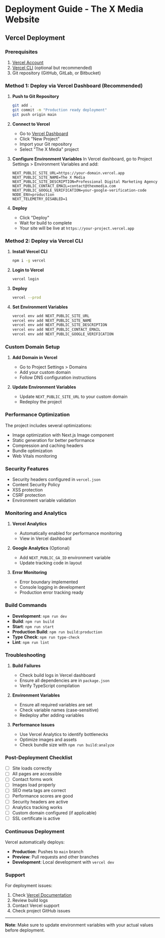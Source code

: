 # Deployment Guide - The X Media Website

## Vercel Deployment

### Prerequisites
1. [Vercel Account](https://vercel.com/signup)
2. [Vercel CLI](https://vercel.com/cli) (optional but recommended)
3. Git repository (GitHub, GitLab, or Bitbucket)

### Method 1: Deploy via Vercel Dashboard (Recommended)

1. **Push to Git Repository**
   ```bash
   git add .
   git commit -m "Production ready deployment"
   git push origin main
   ```

2. **Connect to Vercel**
   - Go to [Vercel Dashboard](https://vercel.com/dashboard)
   - Click "New Project"
   - Import your Git repository
   - Select "The X Media" project

3. **Configure Environment Variables**
   In Vercel dashboard, go to Project Settings > Environment Variables and add:
   ```
   NEXT_PUBLIC_SITE_URL=https://your-domain.vercel.app
   NEXT_PUBLIC_SITE_NAME=The X Media
   NEXT_PUBLIC_SITE_DESCRIPTION=Professional Digital Marketing Agency
   NEXT_PUBLIC_CONTACT_EMAIL=contact@thexmedia.com
   NEXT_PUBLIC_GOOGLE_VERIFICATION=your-google-verification-code
   NODE_ENV=production
   NEXT_TELEMETRY_DISABLED=1
   ```

4. **Deploy**
   - Click "Deploy"
   - Wait for build to complete
   - Your site will be live at `https://your-project.vercel.app`

### Method 2: Deploy via Vercel CLI

1. **Install Vercel CLI**
   ```bash
   npm i -g vercel
   ```

2. **Login to Vercel**
   ```bash
   vercel login
   ```

3. **Deploy**
   ```bash
   vercel --prod
   ```

4. **Set Environment Variables**
   ```bash
   vercel env add NEXT_PUBLIC_SITE_URL
   vercel env add NEXT_PUBLIC_SITE_NAME
   vercel env add NEXT_PUBLIC_SITE_DESCRIPTION
   vercel env add NEXT_PUBLIC_CONTACT_EMAIL
   vercel env add NEXT_PUBLIC_GOOGLE_VERIFICATION
   ```

### Custom Domain Setup

1. **Add Domain in Vercel**
   - Go to Project Settings > Domains
   - Add your custom domain
   - Follow DNS configuration instructions

2. **Update Environment Variables**
   - Update `NEXT_PUBLIC_SITE_URL` to your custom domain
   - Redeploy the project

### Performance Optimization

The project includes several optimizations:
- Image optimization with Next.js Image component
- Static generation for better performance
- Compression and caching headers
- Bundle optimization
- Web Vitals monitoring

### Security Features

- Security headers configured in `vercel.json`
- Content Security Policy
- XSS protection
- CSRF protection
- Environment variable validation

### Monitoring and Analytics

1. **Vercel Analytics**
   - Automatically enabled for performance monitoring
   - View in Vercel dashboard

2. **Google Analytics** (Optional)
   - Add `NEXT_PUBLIC_GA_ID` environment variable
   - Update tracking code in layout

3. **Error Monitoring**
   - Error boundary implemented
   - Console logging in development
   - Production error tracking ready

### Build Commands

- **Development**: `npm run dev`
- **Build**: `npm run build`
- **Start**: `npm run start`
- **Production Build**: `npm run build:production`
- **Type Check**: `npm run type-check`
- **Lint**: `npm run lint`

### Troubleshooting

1. **Build Failures**
   - Check build logs in Vercel dashboard
   - Ensure all dependencies are in `package.json`
   - Verify TypeScript compilation

2. **Environment Variables**
   - Ensure all required variables are set
   - Check variable names (case-sensitive)
   - Redeploy after adding variables

3. **Performance Issues**
   - Use Vercel Analytics to identify bottlenecks
   - Optimize images and assets
   - Check bundle size with `npm run build:analyze`

### Post-Deployment Checklist

- [ ] Site loads correctly
- [ ] All pages are accessible
- [ ] Contact forms work
- [ ] Images load properly
- [ ] SEO meta tags are correct
- [ ] Performance scores are good
- [ ] Security headers are active
- [ ] Analytics tracking works
- [ ] Custom domain configured (if applicable)
- [ ] SSL certificate is active

### Continuous Deployment

Vercel automatically deploys:
- **Production**: Pushes to `main` branch
- **Preview**: Pull requests and other branches
- **Development**: Local development with `vercel dev`

### Support

For deployment issues:
1. Check [Vercel Documentation](https://vercel.com/docs)
2. Review build logs
3. Contact Vercel support
4. Check project GitHub issues

---

**Note**: Make sure to update environment variables with your actual values before deployment.